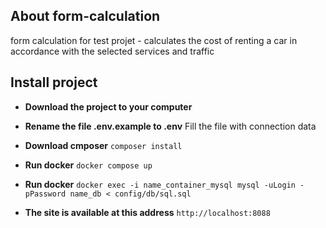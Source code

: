 ## About form-calculation

form calculation for test projet - calculates the cost of renting a car in accordance with the selected services and traffic

## Install project

- **Download the project to your computer**

- **Rename the file .env.example to .env**
  Fill the file with connection data

- **Download cmposer**
  `composer install`

- **Run docker**
  `docker compose up`

- **Run docker**
  `docker exec -i name_container_mysql mysql -uLogin -pPassword name_db < config/db/sql.sql`
  
- **The site is available at this address**
  `http://localhost:8088`
